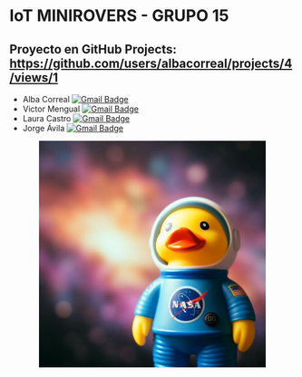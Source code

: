 # IoT MINIROVERS - GRUPO 15

## Proyecto en GitHub Projects: https://github.com/users/albacorreal/projects/4/views/1

- Alba Correal
  <a href="mailto:alba.correalolmo@gmail.com">
    <img src="https://img.shields.io/badge/_GMAIL_-FF0000?style=for-the-badge&logo=gmail&logoColor=white" alt="Gmail Badge"/>
  </a>
- Victor Mengual
  <a href="mailto:0619964250@uma.es">
    <img src="https://img.shields.io/badge/_GMAIL_-FF0000?style=for-the-badge&logo=gmail&logoColor=white" alt="Gmail Badge"/>
  </a>
- Laura Castro
  <a href="mailto:0617077537@uma.es">
    <img src="https://img.shields.io/badge/_GMAIL_-FF0000?style=for-the-badge&logo=gmail&logoColor=white" alt="Gmail Badge"/>
  </a>
- Jorge Ávila 
  <a href="mailto:0617077537@uma.es">
    <img src="https://img.shields.io/badge/_GMAIL_-FF0000?style=for-the-badge&logo=gmail&logoColor=white" alt="Gmail Badge"/>
  </a>

<div align="center">
<img src=https://github.com/albacorreal/infind/blob/main/multimedia/portada.jpg width="400"/>
</div>
